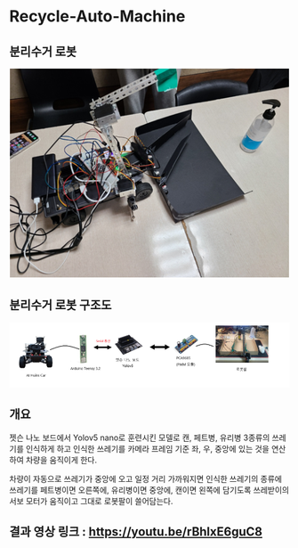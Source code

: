 # Recycle-Auto-Machine

## 분리수거 로봇
<img src="https://github.com/ikefreet/Projects-images/blob/main/recycle%20robot/%EB%B6%84%EB%A6%AC%EC%88%98%EA%B1%B0%20%EB%A1%9C%EB%B4%87.PNG">

## 분리수거 로봇 구조도
<img src="https://github.com/ikefreet/Projects-images/blob/main/recycle%20robot/%EB%B6%84%EB%A6%AC%EC%88%98%EA%B1%B0%20%EB%A1%9C%EB%B4%87%20%EA%B5%AC%EC%A1%B0%EB%8F%84.PNG">

## 개요
젯슨 나노 보드에서 Yolov5 nano로 훈련시킨 모델로 캔, 페트병, 유리병 3종류의 쓰레기를 인식하게 하고 인식한 쓰레기를 카메라 프레임 기준 좌, 우, 중앙에 있는 것을 연산하여 차량을 움직이게 한다.

차량이 자동으로 쓰레기가 중앙에 오고 일정 거리 가까워지면 인식한 쓰레기의 종류에 쓰레기를 페트병이면 오른쪽에, 유리병이면 중앙에, 캔이면 왼쪽에 담기도록 쓰레받이의 서보 모터가 움직이고 그대로 로봇팔이 쓸어담는다.

## 결과 영상 링크 : https://youtu.be/rBhlxE6guC8
